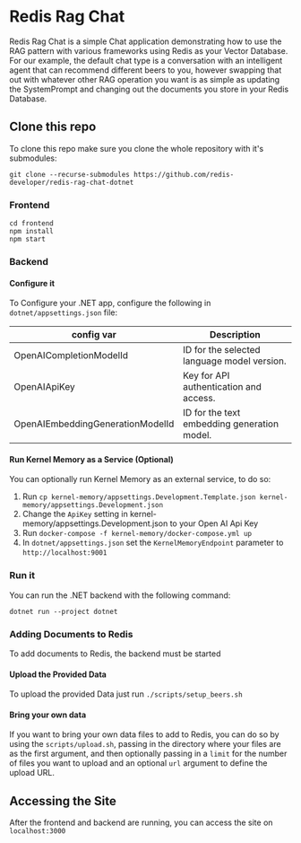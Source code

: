 # Redis Rag Chat

Redis Rag Chat is a simple Chat application demonstrating how to use the RAG pattern with various frameworks using Redis as your Vector Database.
For our example, the default chat type is a conversation with an intelligent agent that can recommend different beers to you, however
swapping that out with whatever other RAG operation you want is as simple as updating the SystemPrompt and changing out the documents you
store in your Redis Database.

## Clone this repo

To clone this repo make sure you clone the whole repository with it's submodules:

```
git clone --recurse-submodules https://github.com/redis-developer/redis-rag-chat-dotnet
```

### Frontend

```
cd frontend
npm install
npm start
```

### Backend

#### Configure it

To Configure your .NET app, configure the following in  `dotnet/appsettings.json` file:

| config var                       | Description                                                                                |
|----------------------------------|--------------------------------------------------------------------------------------------|
| OpenAICompletionModelId          | ID for the selected language model version.                                                |
| OpenAIApiKey                     | Key for API authentication and access.                                                     |
| OpenAIEmbeddingGenerationModelId | ID for the text embedding generation model.                                                |

#### Run Kernel Memory as a Service (Optional)

You can optionally run Kernel Memory as an external service, to do so:

1. Run `cp kernel-memory/appsettings.Development.Template.json kernel-memory/appsettings.Development.json`
2. Change the `ApiKey` setting in kernel-memory/appsettings.Development.json to your Open AI Api Key
3. Run `docker-compose -f kernel-memory/docker-compose.yml up`
4. In `dotnet/appsettings.json` set the `KernelMemoryEndpoint` parameter to `http://localhost:9001`

### Run it

You can run the .NET backend with the following command:

```
dotnet run --project dotnet
```

### Adding Documents to Redis

To add documents to Redis, the backend must be started

#### Upload the Provided Data

To upload the provided Data just run `./scripts/setup_beers.sh`

#### Bring your own data

If you want to bring your own data files to add to Redis, you can do so by using the `scripts/upload.sh`, 
passing in the directory where your files are as the first argument, and then optionally passing in a `limit` for the number of files you want 
to upload and an optional `url` argument to define the upload URL.

## Accessing the Site

After the frontend and backend are running, you can access the site on `localhost:3000`